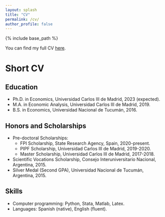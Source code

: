 ```yaml
---
layout: splash
title: "CV"
permalink: /cv/
author_profile: false
---
```


{% include base_path %}

You can find my full CV [here](https://alejandraagustinamartinez.github.io/files/CV_AAM.pdf). 





# Short CV 

## Education
* Ph.D. in Economics, Universidad Carlos III de Madrid, 2023 (expected).
* M.A. in Economic Analysis, Universidad Carlos III de Madrid, 2019.
* B.S. in Economics, Universidad Nacional de Tucumán, 2016.
  
## Honors and Scholarships
* Pre-doctoral Scholarships:
    * FPI Scholarship, State Research Agency, Spain, 2020-present.
    * PIPF Scholarship, Universidad Carlos III de Madrid, 2019-2020. 
    * Master Scholarship, Universidad Carlos III de Madrid, 2017-2018. 
* Scientific Vocations Scholarship, Consejo Interuniversitario Nacional, Argentina, 2015.
* Silver Medal (Second GPA), Universidad Nacional de Tucumán, Argentina, 2015.

## Skills
* Computer programming: Python, Stata, Matlab, Latex.
* Languages: Spanish (native), English (fluent). 

